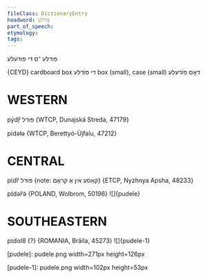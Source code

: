 ```yaml
---
fileClass: DictionaryEntry
headword: פּודלע
part_of_speech: 
etymology: 
tags: 
---
```

פּודלע
־ס
די
פּודעלע

{CEYD}
cardboard box די פּו֜דלע
box (small), case (small) דאָס פּו֜דעלע

WESTERN
========

pýdl̩ʲ פּודל {WTCP, Dunajská Streda, 47179}

pɩ́dəɫə {WTCP, Berettyó-Újfalu, 47212}

CENTRAL
========

pɩ́dlʲ פּודל {note: קאַסע אין אַ קראָם} {ETCP, Nyzhnya Apsha, 48233}

pɪ́dəlʲə̃ {POLAND, Wolbrom, 50196}
![]{pudele}

SOUTHEASTERN
==============

pɪdαl8 {?} {ROMANIA, Brăila, 45273}
![]{pudele-1}

[pudele]: pudele.png width=271px height=126px

[pudele-1]: pudele.png width=102px height=53px